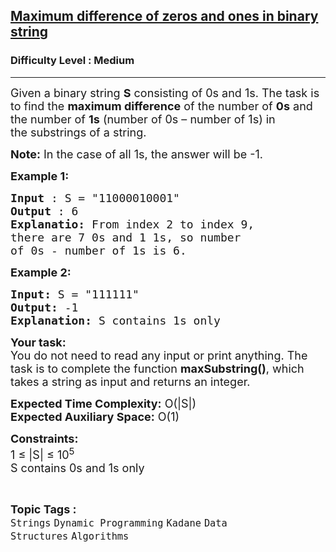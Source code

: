 <h2><a href="https://www.geeksforgeeks.org/problems/maximum-difference-of-zeros-and-ones-in-binary-string4111/1">Maximum difference of zeros and ones in binary string</a></h2><h3>Difficulty Level : Medium</h3><hr><div class="problems_problem_content__Xm_eO"><p><span style="font-size: 18px;">Given a binary string <strong>S</strong>&nbsp;consisting of 0s and 1s. The task is to find the <strong>maximum difference</strong> of the number of <strong>0s</strong> and the number of <strong>1s</strong> (number of 0s – number of 1s) in the&nbsp;substrings of a string.</span></p>
<p><span style="font-size: 18px;"><strong>Note:</strong> In the case of all 1s, the answer will be -1. </span></p>
<p><strong><span style="font-size: 18px;">Example 1:</span></strong></p>
<pre><span style="font-size: 18px;"><strong>Input</strong> : S = "11000010001" 
<strong>Output</strong> : 6 
<strong>Explanatio:</strong> From index 2 to index 9, 
there are 7 0s and 1 1s, so number 
of 0s - number of 1s is 6. </span></pre>
<p><strong><span style="font-size: 18px;">Example 2:</span></strong></p>
<pre><span style="font-size: 18px;"><strong>Input:</strong> S = "111111"</span>
<span style="font-size: 18px;"><strong>Output:</strong> -1
<strong>Explanation:</strong> S contains 1s only </span></pre>
<p><span style="font-size: 18px;"><strong>Your task:</strong><br>You do not need to read any input or print anything. The task is to complete the function <strong>maxSubstring()</strong>, which takes a string as input and returns an integer. </span></p>
<p><span style="font-size: 18px;"><strong>Expected Time Complexity:</strong>&nbsp;O(|S|)<br><strong>Expected Auxiliary Space:</strong> O(1)</span></p>
<p><span style="font-size: 18px;"><strong>Constraints:</strong></span><br><span style="font-size: 18px;">1 ≤ |S| ≤ 10<sup>5</sup><br>S contains 0s and 1s only</span></p></div><br><p><span style=font-size:18px><strong>Topic Tags : </strong><br><code>Strings</code>&nbsp;<code>Dynamic Programming</code>&nbsp;<code>Kadane</code>&nbsp;<code>Data Structures</code>&nbsp;<code>Algorithms</code>&nbsp;